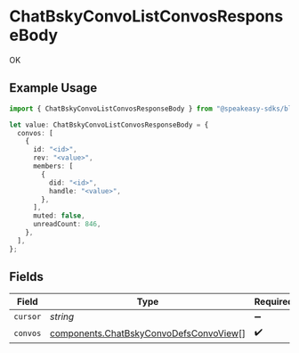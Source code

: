 # ChatBskyConvoListConvosResponseBody

OK

## Example Usage

```typescript
import { ChatBskyConvoListConvosResponseBody } from "@speakeasy-sdks/bluesky/models/operations";

let value: ChatBskyConvoListConvosResponseBody = {
  convos: [
    {
      id: "<id>",
      rev: "<value>",
      members: [
        {
          did: "<id>",
          handle: "<value>",
        },
      ],
      muted: false,
      unreadCount: 846,
    },
  ],
};
```

## Fields

| Field                                                                                            | Type                                                                                             | Required                                                                                         | Description                                                                                      |
| ------------------------------------------------------------------------------------------------ | ------------------------------------------------------------------------------------------------ | ------------------------------------------------------------------------------------------------ | ------------------------------------------------------------------------------------------------ |
| `cursor`                                                                                         | *string*                                                                                         | :heavy_minus_sign:                                                                               | N/A                                                                                              |
| `convos`                                                                                         | [components.ChatBskyConvoDefsConvoView](../../models/components/chatbskyconvodefsconvoview.md)[] | :heavy_check_mark:                                                                               | N/A                                                                                              |